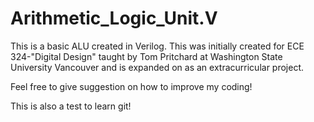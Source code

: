 # Arithmetic_Logic_Unit.V
This is a basic ALU created in Verilog.  This was initially created for ECE 324-"Digital Design" taught by Tom Pritchard at Washington State University Vancouver and is expanded on as an extracurricular project. 

Feel free to give suggestion on how to improve my coding!

This is also a test to learn git!
